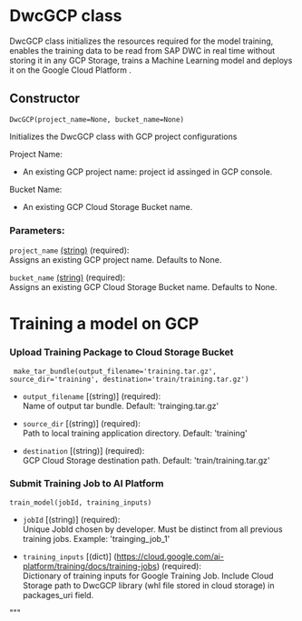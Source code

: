 # **DwcGCP class**

DwcGCP class initializes the resources required for the model training, enables the training data to be read from SAP DWC in real time without storing it in any GCP Storage, trains a Machine Learning model and deploys it on the Google Cloud Platform .

## **Constructor**

`DwcGCP(project_name=None, bucket_name=None)`

Initializes the DwcGCP class with GCP project configurations

Project Name:

- An existing GCP project name: project id assinged in GCP console.

Bucket Name:

- An existing GCP Cloud Storage Bucket name.

### **Parameters**:

`project_name` [(string)](https://cloud.google.com/resource-manager/docs/creating-managing-projects) (required):  
 Assigns an existing GCP project name. Defaults to None.

`bucket_name` [(string)](https://cloud.google.com/storage/docs/naming-buckets) (required):  
 Assigns an existing GCP Cloud Storage Bucket name. Defaults to None.

# **Training a model on GCP**

### **Upload Training Package to Cloud Storage Bucket**

` make_tar_bundle(output_filename='training.tar.gz', source_dir='training', destination='train/training.tar.gz')`

- `output_filename` [(string)] (required):  
  Name of output tar bundle. Default: 'trainging.tar.gz'

- `source_dir` [(string)] (required):  
  Path to local training application directory. Default: 'training'

- `destination` [(string)] (required):  
  GCP Cloud Storage destination path. Default: 'train/training.tar.gz'

### **Submit Training Job to AI Platform**

`train_model(jobId, training_inputs)`

- `jobId` [(string)] (required):  
  Unique JobId chosen by developer. Must be distinct from all previous training jobs. Example: 'trainging_job_1'

- `training_inputs` [(dict)] (https://cloud.google.com/ai-platform/training/docs/training-jobs) (required):  
  Dictionary of training inputs for Google Training Job. Include Cloud Storage path to DwcGCP library (whl file stored in cloud storage) in packages_uri field.

"""
